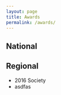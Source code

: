 ```yaml
---
layout: page
title: Awards
permalink: /awards/
---
```


## National


## Regional

- 2016 Society
- asdfas
